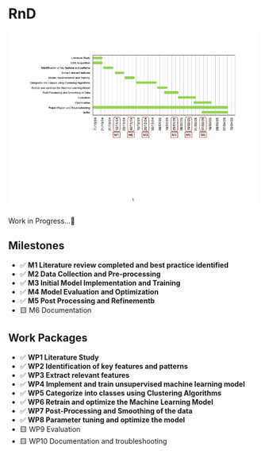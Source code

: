 # RnD
![Alt Text](Essentials/Gantt_Chart-Sheet_1.jpg)

Work in Progress...🚧

## Milestones
- ✅ **M1 Literature review completed and best practice identified**
- ✅ **M2 Data Collection and Pre-processing**
- ✅ **M3 Initial Model Implementation and Training**
- ✅ **M4 Model Evaluation and Optimization**
- ✅ **M5 Post Processing and Refinementb**
- 🟨 M6 Documentation

## Work Packages

- ✅ **WP1 Literature Study**
- ✅ **WP2 Identification of key features and patterns**
- ✅ **WP3 Extract relevant features**
- ✅ **WP4 Implement and train unsupervised machine learning model**
- ✅ **WP5 Categorize into classes using Clustering Algorithms**
- ✅ **WP6 Retrain and optimize the Machine Learning Model**
- ✅ **WP7 Post-Processing and Smoothing of the data**
- ✅ **WP8 Parameter tuning and optimize the model**
- 🟨 WP9 Evaluation
- 🟨 WP10 Documentation and troubleshooting
